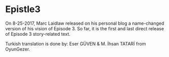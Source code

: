 # Epistle3
On 8-25-2017, Marc Laidlaw released on his personal blog a name-changed version of his vision of Episode 3. So far, it is the first and last direct release of Episode 3 story-related text.

Turkish translation is done by: Eser GÜVEN & M. İhsan TATARİ from OyunGezer.
